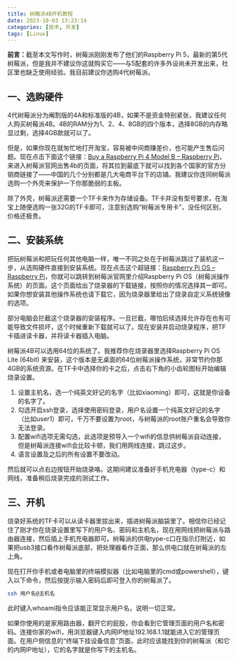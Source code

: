 ```yaml
---
title: 树莓派4B开机教程
date: 2023-10-03 13:23:14
categories: [技术, 开发]
tags: [Linux]
---
```


<b>前言：</b>截至本文写作时，树莓派刚刚发布了他们的Raspberry Pi 5，最新的第5代树莓派，但是我并不建议你这就购买它——与5配套的许多外设尚未开发出来，社区里也缺乏使用经验。我目前建议你选购4代树莓派。

<!--more-->

## 一、选购硬件

4代树莓派分为阉割版的4A和标准版的4B，如果不是资金特别紧张，我建议任何人购买树莓派4B。4B的RAM分为1、2、4、8GB的四个版本，选择8GB的内存略显过剩，选择4GB款就可以了。

但是，如果你现在就匆忙地打开淘宝，容易被中间商赚差价，也可能产生售后问题。现在点击下面这个链接：[Buy a Raspberry Pi 4 Model B – Raspberry Pi](https://www.raspberrypi.com/products/raspberry-pi-4-model-b/)，来进入树莓派官网出售4b的页面，将其拉到最底下就可以找到各个国家的官方分销商链接了——中国的几个分别都是几大电商平台下的店铺。我建议你连同树莓派选购一个外壳来保护一下你那脆弱的主板。

除了外壳，树莓派还需要一个TF卡来作为存储设备。TF卡并没有型号要求，在淘宝上随便选购一张32G的TF卡即可，注意别选购“树莓派专用卡”，没任何区别，价格还极贵。

## 二、安装系统

把玩树莓派和把玩任何其他电脑一样，唯一不同之处在于树莓派跳过了装机这一步，从选购硬件直接到安装系统。现在点击这个超链接：[Raspberry Pi OS – Raspberry Pi](https://www.raspberrypi.com/software/)，你就可以跳转到树莓派官网里介绍Raspberry Pi OS（树莓派操作系统）的页面。这个页面给出了烧录器的下载链接，按照你的情况选择其一即可。如果你想安装其他操作系统也请下载它，因为烧录器里给出了烧录自定义系统镜像的选项。

部分电脑会拦截这个烧录器的安装程序。一旦拦截，哪怕后续选择允许存在也有可能导致文件损坏，这个时候重新下载就可以了。现在安装并启动烧录程序，把TF卡插进读卡器，并将读卡器插入电脑。

树莓派4B可以选用64位的系统了。我推荐你在烧录器里选择Raspberry Pi OS Lite (64bit) 来安装，这个版本是无桌面的64位树莓派操作系统，非常节约你那4GB的系统资源。在TF卡中选择你的卡之后，点击右下角的小齿轮图标开始编辑烧录设置。

1. 设置主机名，选一个纯英文好记的名字（比如xiaoming）即可，这就是你设备的名字了。
2. 勾选开启ssh登录，选择使用密码登录，用户名设置一个纯英文好记的名字（比如user1）即可，千万不要设置为root，与树莓派的root账户重名会导致你无法登录。
3. 配置wifi选项无需勾选，此选项是预导入一个wifi的信息供树莓派自动连接，但是树莓派连接wifi会比较卡顿，我们用网线连接，跳过这步。
4. 语言设置及之后的所有设置不要改动。

然后就可以点右边按钮开始烧录咯。这期间建议准备好手机充电器（type-c）和网线，准备稍后烧录完成的测试工作。

## 三、开机

烧录好系统的TF卡可以从读卡器里拔出来，插进树莓派脑袋里了。相信你已经记住了刚才你在烧录设置里写下的用户名、密码和主机名，现在用网线把树莓派与路由器连接，然后插上手机充电器即可。树莓派的供电type-c口在指示灯附近，如果把usb3接口看作树莓派底部，把处理器看作正面，那么供电口就在树莓派的左上角。

现在打开你手机或者电脑里的终端模拟器（比如电脑里的cmd或powershell），键入以下命令，然后按提示输入密码后即可登入你的树莓派了。

```bash
ssh 用户名@主机名
```

此时键入whoami指令应该能正常显示用户名，说明一切正常。

如果你使用的是家用路由器，翻开它的屁股，你会看到它管理页面的用户名和密码。连接你家的wifi，用浏览器键入内网IP地址192.168.1.1就能进入它的管理页面。在用户侧信息的“终端下挂设备信息”页面，此时应该能找到你的树莓派（和它的内网IP地址），它的名字就是你写下的主机名。

